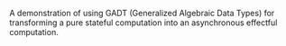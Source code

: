 A demonstration of using GADT (Generalized Algebraic Data Types) for transforming a pure stateful computation into an asynchronous effectful computation.
